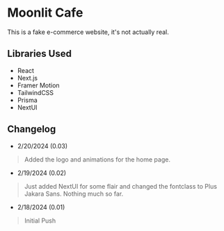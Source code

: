 # Moonlit Cafe

This is a fake e-commerce website, it's not actually real.

## Libraries Used

- React
- Next.js
- Framer Motion
- TailwindCSS
- Prisma
- NextUI

## Changelog

- 2/20/2024 (0.03)

> Added the logo and animations for the home page.

- 2/19/2024 (0.02)

> Just added NextUI for some flair and changed the fontclass to Plus Jakara Sans. Nothing much so far.

- 2/18/2024 (0.01)

> Initial Push
